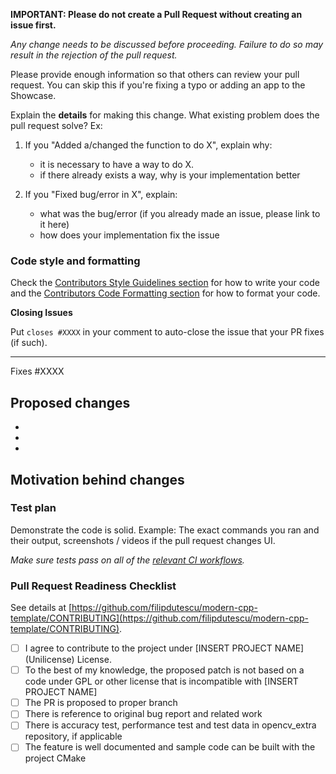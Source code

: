 **IMPORTANT: Please do not create a Pull Request without creating an issue first.**

*Any change needs to be discussed before proceeding. Failure to do so may result in the rejection of the pull request.*

Please provide enough information so that others can review your pull request. You can skip this if you're fixing a typo or adding an app to the Showcase.

Explain the **details** for making this change. What existing problem does the pull request solve?
Ex: 
  1. If you "Added a/changed the function to do X", explain why:
     * it is necessary to have a way to do X.
     * if there already exists a way, why is your implementation better

  2. If you "Fixed bug/error in X", explain:
     * what was the bug/error (if you already made an issue, please link to it here)
     * how does your implementation fix the issue

### Code style and formatting

Check the [Contributors Style Guidelines section](https://github.com/filipdutescu/modern-cpp-template/CONTRIBUTING#Style-Guidelines) for how to write your code and the [Contributors Code Formatting section](https://github.com/filipdutescu/modern-cpp-template/CONTRIBUTING#Code-Formatting) for how to format your code.

**Closing Issues**

Put `closes #XXXX` in your comment to auto-close the issue that your PR fixes (if such).

---

Fixes #XXXX

## Proposed changes
  *
  *
  *

## Motivation behind changes

### Test plan

Demonstrate the code is solid. Example: The exact commands you ran and their output, screenshots / videos if the pull request changes UI.

*Make sure tests pass on all of the [relevant CI workflows](https://github.com/filipdutescu/modern-cpp-template/actions).*

### Pull Request Readiness Checklist

See details at [https://github.com/filipdutescu/modern-cpp-template/CONTRIBUTING](https://github.com/filipdutescu/modern-cpp-template/CONTRIBUTING).
- [ ] I agree to contribute to the project under [INSERT PROJECT NAME] (Unilicense) License.
- [ ] To the best of my knowledge, the proposed patch is not based on a code under GPL or other license that is incompatible with [INSERT PROJECT NAME]
- [ ] The PR is proposed to proper branch
- [ ] There is reference to original bug report and related work
- [ ] There is accuracy test, performance test and test data in opencv_extra repository, if applicable
- [ ] The feature is well documented and sample code can be built with the project CMake
